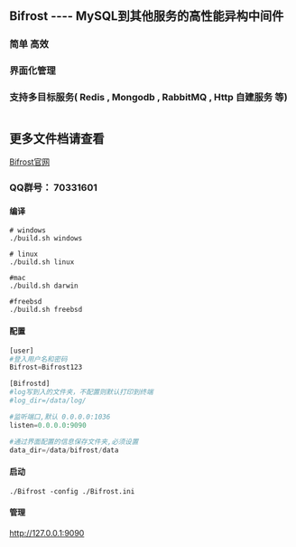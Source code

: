 ## Bifrost ---- MySQL到其他服务的高性能异构中间件

### 简单  高效
### 界面化管理
### 支持多目标服务( Redis , Mongodb , RabbitMQ , Http 自建服务 等)
`````
`````

## 更多文件档请查看
[Bifrost官网](http://www.xbifrost.com/)

### QQ群号： 70331601

#### 编译
`````shell
# windows
./build.sh windows

# linux
./build.sh linux

#mac
./build.sh darwin

#freebsd
./build.sh freebsd

`````


#### 配置
`````php
[user]
#登入用户名和密码
Bifrost=Bifrost123

[Bifrostd]
#log写到入的文件夹，不配置则默认打印到终端
#log_dir=/data/log/

#监听端口,默认 0.0.0.0:1036
listen=0.0.0.0:9090

#通过界面配置的信息保存文件夹,必须设置
data_dir=/data/bifrost/data

`````

#### 启动
`````shell
./Bifrost -config ./Bifrost.ini

`````

#### 管理
http://127.0.0.1:9090




